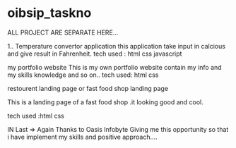 # oibsip_taskno


ALL PROJECT ARE SEPARATE HERE...

1.. Temperature convertor application this application take input in calcious and give result in Fahrenheit. tech used : html css javascript

my portfolio website This is my own portfolio website contain my info and my skills knowledge and so on.. tech used: html css

restourent landing page or fast food shop landing page

This is a landing page of a fast food shop .it looking good and cool.

tech used :html css

IN Last => Again Thanks to Oasis Infobyte Giving me this opportunity so that i have implement my skills and positive approach....
